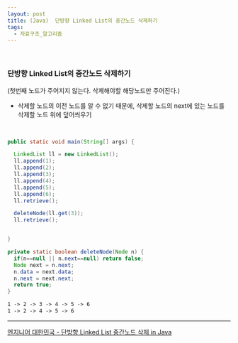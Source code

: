 ```yaml
---
layout: post
title: (Java)  단방향 Linked List의 중간노드 삭제하기
tags:
  - 자료구조_알고리즘
---
```


<br>

### 단방향 Linked List의 중간노드 삭제하기 

(첫번째 노드가 주어지지 않는다. 삭제해야할 해당노드만 주어진다.)

- 삭제할 노드의 이전 노드를 알 수 없기 때문에, 삭제할 노드의 next에 있는 노드를 삭제할 노드 위에 덮어씌우기

<br>

```java
public static void main(String[] args) {

  LinkedList ll = new LinkedList();
  ll.append(1);
  ll.append(2);
  ll.append(3);
  ll.append(4);
  ll.append(5);
  ll.append(6);
  ll.retrieve();

  deleteNode(ll.get(3));
  ll.retrieve();


}

private static boolean deleteNode(Node n) {
  if(n==null || n.next==null) return false;
  Node next = n.next;
  n.data = next.data;
  n.next = next.next;
  return true;
}
```

```markdown
1 -> 2 -> 3 -> 4 -> 5 -> 6
1 -> 2 -> 4 -> 5 -> 6
```

---

[엔지니어 대한민국 -  단방향 Linked List 중간노드 삭제 in Java](https://www.youtube.com/watch?v=xI4iPEmkHlc)

